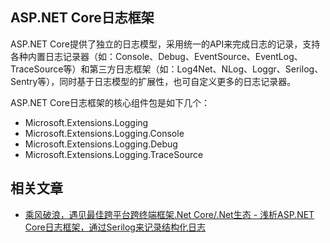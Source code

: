## ASP.NET Core日志框架

ASP.NET Core提供了独立的日志模型，采用统一的API来完成日志的记录，支持各种内置日志记录器（如：Console、Debug、EventSource、EventLog、TraceSource等）和第三方日志框架（如：Log4Net、NLog、Loggr、Serilog、Sentry等），同时基于日志模型的扩展性，也可自定义更多的日志记录器。

ASP.NET Core日志框架的核心组件包是如下几个：

- Microsoft.Extensions.Logging
- Microsoft.Extensions.Logging.Console
- Microsoft.Extensions.Logging.Debug
- Microsoft.Extensions.Logging.TraceSource

## 相关文章

* [乘风破浪，遇见最佳跨平台跨终端框架.Net Core/.Net生态 - 浅析ASP.NET Core日志框架，通过Serilog来记录结构化日志](https://www.cnblogs.com/taylorshi/p/16749885.html)